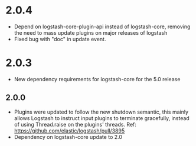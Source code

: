 # 2.0.4
  - Depend on logstash-core-plugin-api instead of logstash-core, removing the need to mass update plugins on major releases of logstash
  - Fixed bug with "doc" in update event.
# 2.0.3
  - New dependency requirements for logstash-core for the 5.0 release
## 2.0.0
 - Plugins were updated to follow the new shutdown semantic, this mainly allows Logstash to instruct input plugins to terminate gracefully, 
   instead of using Thread.raise on the plugins' threads. Ref: https://github.com/elastic/logstash/pull/3895
 - Dependency on logstash-core update to 2.0
